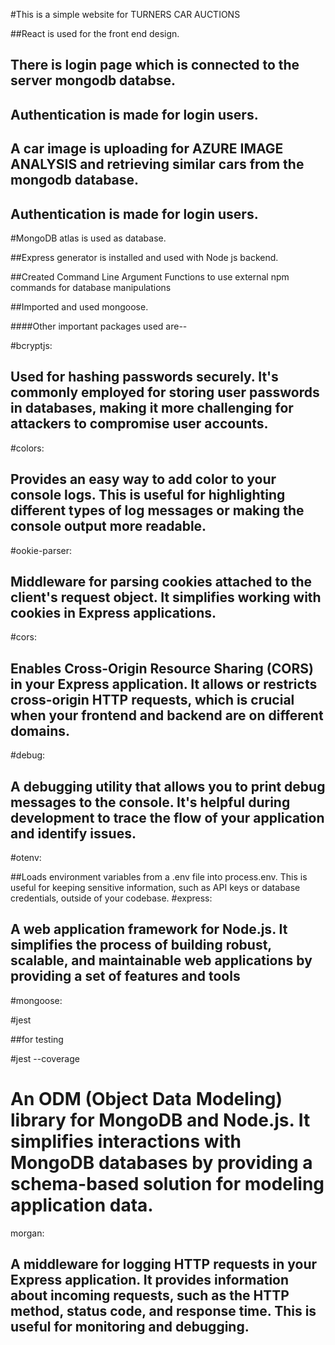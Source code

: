 
#This is a simple website for TURNERS CAR AUCTIONS 

##React is used for the front end design.

## There is login page which is connected to the server mongodb databse.

## Authentication is made for login users.

## A car image is uploading for AZURE IMAGE ANALYSIS and retrieving similar cars from the mongodb database.

## Authentication is made for login users.

#MongoDB atlas is used as database.

##Express generator is installed and used with Node js backend.

##Created Command Line Argument Functions to use external npm commands for database manipulations 

##Imported and used mongoose.

####Other important packages used are--

#bcryptjs:

## Used for hashing passwords securely. It's commonly employed for storing user passwords in databases, making it more challenging for attackers to compromise user accounts.

#colors:

## Provides an easy way to add color to your console logs. This is useful for highlighting different types of log messages or making the console output more readable.

#ookie-parser:

## Middleware for parsing cookies attached to the client's request object. It simplifies working with cookies in Express applications.

#cors:

## Enables Cross-Origin Resource Sharing (CORS) in your Express application. It allows or restricts cross-origin HTTP requests, which is crucial when your frontend and backend are on different domains.

#debug:

## A debugging utility that allows you to print debug messages to the console. It's helpful during development to trace the flow of your application and identify issues.
#otenv:

##Loads environment variables from a .env file into process.env. This is useful for keeping sensitive information, such as API keys or database credentials, outside of your codebase.
#express:

## A web application framework for Node.js. It simplifies the process of building robust, scalable, and maintainable web applications by providing a set of features and tools
#mongoose:

#jest

##for testing

#jest --coverage

# An ODM (Object Data Modeling) library for MongoDB and Node.js. It simplifies interactions with MongoDB databases by providing a schema-based solution for modeling application data.

morgan:

## A middleware for logging HTTP requests in your Express application. It provides information about incoming requests, such as the HTTP method, status code, and response time. This is useful for monitoring and debugging.



